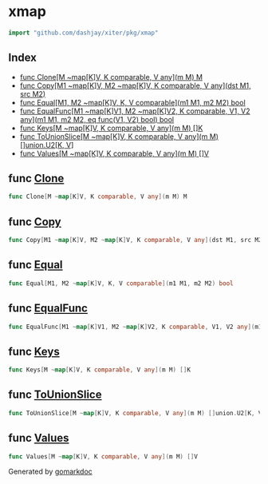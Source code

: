 <!-- Code generated by gomarkdoc. DO NOT EDIT -->

# xmap

```go
import "github.com/dashjay/xiter/pkg/xmap"
```

## Index

- [func Clone\[M \~map\[K\]V, K comparable, V any\]\(m M\) M](<#Clone>)
- [func Copy\[M1 \~map\[K\]V, M2 \~map\[K\]V, K comparable, V any\]\(dst M1, src M2\)](<#Copy>)
- [func Equal\[M1, M2 \~map\[K\]V, K, V comparable\]\(m1 M1, m2 M2\) bool](<#Equal>)
- [func EqualFunc\[M1 \~map\[K\]V1, M2 \~map\[K\]V2, K comparable, V1, V2 any\]\(m1 M1, m2 M2, eq func\(V1, V2\) bool\) bool](<#EqualFunc>)
- [func Keys\[M \~map\[K\]V, K comparable, V any\]\(m M\) \[\]K](<#Keys>)
- [func ToUnionSlice\[M \~map\[K\]V, K comparable, V any\]\(m M\) \[\]union.U2\[K, V\]](<#ToUnionSlice>)
- [func Values\[M \~map\[K\]V, K comparable, V any\]\(m M\) \[\]V](<#Values>)


<a name="Clone"></a>
## func [Clone](<https://github.com/dashjay/xiter/blob/main/pkg/xmap/xmap.go#L12>)

```go
func Clone[M ~map[K]V, K comparable, V any](m M) M
```



<a name="Copy"></a>
## func [Copy](<https://github.com/dashjay/xiter/blob/main/pkg/xmap/xmap.go#L24>)

```go
func Copy[M1 ~map[K]V, M2 ~map[K]V, K comparable, V any](dst M1, src M2)
```



<a name="Equal"></a>
## func [Equal](<https://github.com/dashjay/xiter/blob/main/pkg/xmap/xmap.go#L16>)

```go
func Equal[M1, M2 ~map[K]V, K, V comparable](m1 M1, m2 M2) bool
```



<a name="EqualFunc"></a>
## func [EqualFunc](<https://github.com/dashjay/xiter/blob/main/pkg/xmap/xmap.go#L20>)

```go
func EqualFunc[M1 ~map[K]V1, M2 ~map[K]V2, K comparable, V1, V2 any](m1 M1, m2 M2, eq func(V1, V2) bool) bool
```



<a name="Keys"></a>
## func [Keys](<https://github.com/dashjay/xiter/blob/main/pkg/xmap/xmap.go#L28>)

```go
func Keys[M ~map[K]V, K comparable, V any](m M) []K
```



<a name="ToUnionSlice"></a>
## func [ToUnionSlice](<https://github.com/dashjay/xiter/blob/main/pkg/xmap/xmap.go#L36>)

```go
func ToUnionSlice[M ~map[K]V, K comparable, V any](m M) []union.U2[K, V]
```



<a name="Values"></a>
## func [Values](<https://github.com/dashjay/xiter/blob/main/pkg/xmap/xmap.go#L32>)

```go
func Values[M ~map[K]V, K comparable, V any](m M) []V
```



Generated by [gomarkdoc](<https://github.com/princjef/gomarkdoc>)
